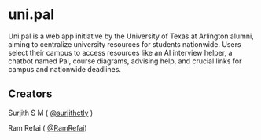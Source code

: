

# uni.pal

Uni.pal is a web app initiative by the University of Texas at Arlington alumni, aiming to centralize university resources for students nationwide. Users select their campus to access resources like an AI interview helper, a chatbot named Pal, course diagrams, advising help, and crucial links for campus and nationwide deadlines.

 



## Creators

Surjith S M ( [@surjithctly](https://surjithctly.in/) )

Ram Refai ( [@RamRefai](https://linkedin.com/RamRefai))




